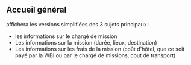 ## Accueil général ##

affichera les versions simplifiées des 3 sujets principaux : 
- les informations sur le chargé de mission
- Les informations sur la mission (durée, lieux, destination)
- Les informations sur les frais de la mission (coût d'hôtel, que ce soit payé par la WBI ou par le chargé de missions, cout de transport)
